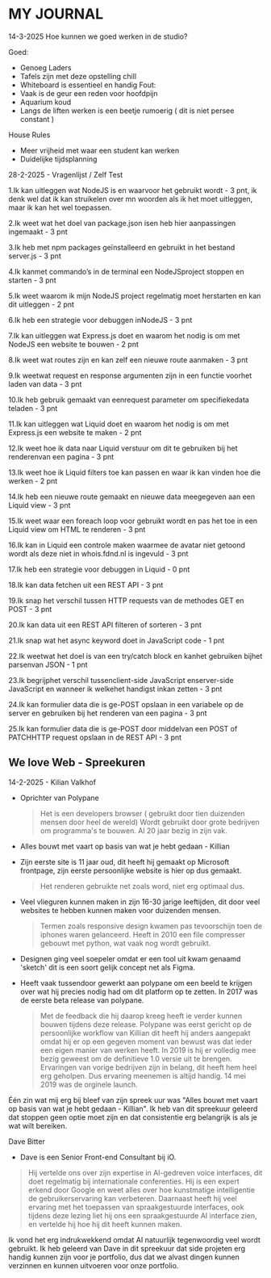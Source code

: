 # MY JOURNAL

14-3-2025
Hoe kunnen we goed werken in de studio?

Goed:
- Genoeg Laders
- Tafels zijn met deze opstelling chill
- Whiteboard is essentieel en handig
Fout:
- Vaak is de geur een reden voor hoofdpijn
- Aquarium koud 
- Langs de liften werken is een beetje rumoerig ( dit is niet persee constant )

House Rules
* Meer vrijheid met waar een student kan werken
* Duidelijke tijdsplanning

28-2-2025 - Vragenlijst / Zelf Test

1.Ik kan uitleggen wat NodeJS is en waarvoor het gebruikt wordt
    - 3 pnt, ik denk wel dat ik kan struikelen over mn woorden als ik het moet uitleggen, maar ik kan het wel toepassen.
    
2.Ik weet wat het doel van package.json isen heb hier aanpassingen ingemaakt
    - 3 pnt
    
3.Ik heb met npm packages geïnstalleerd en gebruikt in het bestand server.js
    - 3 pnt
    
4.Ik kanmet commando’s in de terminal een NodeJSproject stoppen en starten
    - 3 pnt
    
5.Ik weet waarom ik mijn NodeJS project regelmatig moet herstarten en kan dit uitleggen
    - 2 pnt
    
6.Ik heb een strategie voor debuggen inNodeJS
    - 3 pnt
    
7.Ik kan uitleggen wat Express.js doet en waarom het nodig is om met NodeJS een website te bouwen
    - 2 pnt
    
8.Ik weet wat routes zijn en kan zelf een nieuwe route aanmaken
    - 3 pnt
    
9.Ik weetwat request en response argumenten zijn in een functie voorhet laden van data
    - 3 pnt
    
10.Ik heb gebruik gemaakt van eenrequest parameter om specifiekedata teladen
    - 3 pnt
    
11.Ik kan uitleggen wat Liquid doet en waarom het nodig is om met Express.js een website te maken
    - 2 pnt
    
12.Ik weet hoe ik data naar Liquid verstuur om dit te gebruiken bij het renderenvan een pagina
    - 3 pnt
    
13.Ik weet hoe ik Liquid filters toe kan passen en waar ik kan vinden hoe die werken
    - 2 pnt
    
14.Ik heb een nieuwe route gemaakt en nieuwe data meegegeven aan een Liquid view
    - 3 pnt
    
15.Ik weet waar een foreach loop voor gebruikt wordt en pas het toe in een Liquid view om HTML te renderen
    - 3 pnt
    
16.Ik kan in Liquid een controle maken waarmee de avatar niet getoond wordt als deze niet in whois.fdnd.nl is ingevuld
    - 3 pnt
    
17.Ik heb een strategie voor debuggen in Liquid
    - 0 pnt
    
18.Ik kan data fetchen uit een REST API
    - 3 pnt
    
19.Ik snap het verschil tussen HTTP requests van de methodes GET en POST
    - 3 pnt
    
20.Ik kan data uit een REST API filteren of sorteren
    - 3 pnt
    
21.Ik snap wat het async keyword doet in JavaScript code
    - 1 pnt
    
22.Ik weetwat het doel is van een try/catch block en kanhet gebruiken bijhet parsenvan JSON
    - 1 pnt
    
23.Ik begrijphet verschil tussenclient-side JavaScript enserver-side JavaScript en wanneer ik welkehet handigst inkan zetten
    - 3 pnt
    
24.Ik kan formulier data die is ge-POST opslaan in een variabele op de server en gebruiken bij het renderen van een pagina
    - 3 pnt
    
25.Ik kan formulier data die is ge-POST door middelvan een POST of PATCHHTTP request opslaan in de REST API
    - 3 pnt

## We love Web - Spreekuren

14-2-2025 - Kilian Valkhof

- Oprichter van Polypane
    > Het is een developers browser ( gebruikt door tien duizenden mensen door heel de wereld)
    > Wordt gebruikt door grote bedrijven om programma's te bouwen.
    > Al 20 jaar bezig in zijn vak.

- Alles bouwt met vaart op basis van wat je hebt gedaan - Killian

- Zijn eerste site is 11 jaar oud, dit heeft hij gemaakt op Microsoft frontpage, zijn eerste persoonlijke website is hier op dus gemaakt.
    > Het renderen gebruikte net zoals word, niet erg optimaal dus.
    
- Veel vlieguren kunnen maken in zijn 16-30 jarige leeftijden, dit door veel websites te hebben kunnen maken voor duizenden mensen.
    > Termen zoals responsive design kwamen pas tevoorschijn toen de iphones waren gelanceerd.
    > Heeft in 2010 een file compresser gebouwt met python, wat vaak nog wordt gebruikt.

- Designen ging veel soepeler omdat er een tool uit kwam genaamd 'sketch' dit is een soort gelijk concept net als Figma.

- Heeft vaak tussendoor gewerkt aan polypane om een beeld te krijgen over wat hij precies nodig had om dit platform op te zetten. In 2017 was de eerste beta release van polypane.
    > Met de feedback die hij daarop kreeg heeft ie verder kunnen bouwen tijdens deze release.
    > Polypane was eerst gericht op de persoonlijke workflow van Killian dit heeft hij anders aangepakt omdat hij er op een gegeven moment van bewust was dat ieder een eigen manier van werken heeft.
    > In 2019 is hij er volledig mee bezig geweest om de definitieve 1.0 versie uit te brengen. 
    > Ervaringen van vorige bedrijven zijn in belang, dit heeft hem heel erg geholpen. Dus ervaring meenemen is altijd handig.
    > 14 mei 2019 was de orginele launch.
    
Één zin wat mij erg bij bleef van zijn spreek uur was "Alles bouwt met vaart op basis van wat je hebt gedaan - Killian". Ik heb van dit spreekuur geleerd dat stoppen geen optie moet zijn en dat consistentie erg belangrijk is als je wat wilt bereiken.
    

Dave Bitter

- Dave is een Senior Front-end Consultant bij iO. 
> Hij vertelde ons over zijn expertise in AI-gedreven voice interfaces, dit doet regelmatig bij internationale conferenties. Hij is een expert erkend door Google en weet alles over hoe kunstmatige intelligentie de   gebruikerservaring kan verbeteren. Daarnaast heeft hij veel ervaring met het toepassen van spraakgestuurde interfaces, ook tijdens deze lezing liet hij ons een spraakgestuurde AI interface zien, en vertelde hij hoe hij dit heeft kunnen maken.

Ik vond het erg indrukwekkend omdat AI natuurlijk tegenwoordig veel wordt gebruikt. Ik heb geleerd van Dave in dit spreekuur dat side projeten erg handig kunnen zijn voor je portfolio, dus dat we alvast dingen kunnen verzinnen en kunnen uitvoeren voor onze portfolio.

